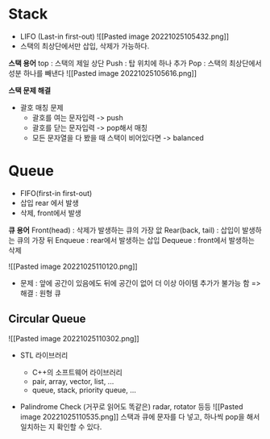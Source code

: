 # Stack
- LIFO (Last-in first-out)
![[Pasted image 20221025105432.png]]
- 스택의 최상단에서만 삽입, 삭제가 가능하다.

__스택 용어__
top : 스택의 제일 상단
Push : 탑 위치에 하나 추가
Pop : 스택의 최상단에서 성분 하나를 빼낸다
![[Pasted image 20221025105616.png]]

__스택 문제 해결__
- 괄호 매칭 문제
	- 괄호를 여는 문자입력 -> push
	- 괄호를 닫는 문자입력 -> pop해서 매칭
	- 모든 문자열을 다 봤을 때 스택이 비어있다면 -> balanced


# Queue
- FIFO(first-in first-out)
- 삽입 rear 에서 발생
- 삭제, front에서 발생

__큐 용어__
Front(head) : 삭제가 발생하는 큐의 가장 앖
Rear(back, tail) : 삽입이 발생하는 큐의 가장 뒤
Enqueue : rear에서 발생하는 삽입
Dequeue : front에서 발생하는 삭제

![[Pasted image 20221025110120.png]]
- 문제 : 앞에 공간이 있음에도 뒤에 공간이 없어 더 이상 아이템 추가가 불가능 함 => 해결 : 원형 큐

## Circular Queue
![[Pasted image 20221025110302.png]]

- STL 라이브러리 
	- C++의 소프트웨어 라이브러리
	- pair, array, vector, list, ...
	- queue, stack, priority queue, ...

- Palindrome Check (거꾸로 읽어도 똑같은)
	radar, rotator 등등 
![[Pasted image 20221025110535.png]]
스택과 큐에 문자를 다 넣고, 하나씩 pop을 해서 일치하는 지 확인할 수 있다.


